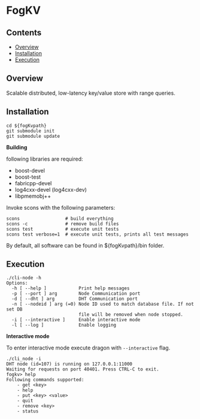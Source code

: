 # FogKV

Contents
--------
<ul>
<li><a href="#overview">Overview</a></li>
<li><a href="#installation">Installation</a></li>
<li><a href="#execution">Execution</a></li>
</ul>

<a name="overview"></a>
Overview
--------
Scalable distributed, low-latency key/value store with range queries.

<a name="installation"></a>
Installation
------------

```
cd ${fogKvpath}
git submodule init
git submodule update
```

**Building**

following libraries are required:
<ul>
<li>boost-devel</li>
<li>boost-test</li>
<li>fabricpp-devel</li>
<li>log4cxx-devel (log4cxx-dev)</li>
<li>libpmemobj++</li>
</ul>

Invoke scons with the following parameters:

```
scons                 # build everything
scons -c              # remove build files
scons test            # execute unit tests
scons test verbose=1  # execute unit tests, prints all test messages
```
By default, all software can be found in ${fogKvpath}/bin folder.

<a name="execution"></a>
Execution
------------

```
./cli-node -h
Options:
  -h [ --help ]            Print help messages
  -p [ --port ] arg        Node Communication port
  -d [ --dht ] arg         DHT Communication port
  -n [ --nodeid ] arg (=0) Node ID used to match database file. If not set DB 
                           file will be removed when node stopped.
  -i [ --interactive ]     Enable interactive mode
  -l [ --log ]             Enable logging
```

**Interactive mode**

To enter interactive mode execute dragon with `--interactive` flag.

```
./cli_node -i
DHT node (id=107) is running on 127.0.0.1:11000
Waiting for requests on port 40401. Press CTRL-C to exit.
fogkv> help
Following commands supported:
	- get <key>
	- help
	- put <key> <value>
	- quit
	- remove <key>
	- status

```

